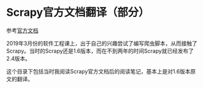 # Scrapy官方文档翻译（部分）

参考[官方文档](https://docs.scrapy.org/en/latest/index.html)

2019年3月份的软件工程课上，出于自己的兴趣尝试了编写爬虫脚本，从而接触了Scrapy。当时的Scrapy还是1.6版本，而在不到两年的时间Scrapy就已经发布了2.4版本。

这个目录下包括当时我阅读Scrapy官方文档后的阅读笔记，基本上是对1.6版本原文的翻译。
